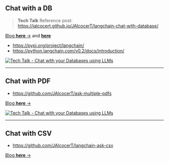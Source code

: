 ## Chat with a DB

> **Tech Talk** Reference post: https://jalcocert.github.io/JAlcocerT/langchain-chat-with-database/

[Blog **here** →](https://jalcocert.github.io/JAlcocerT/how-to-chat-with-your-data/) and [**here**](https://jalcocert.github.io/JAlcocerT/how-to-use-rags-with-python/#exploring-langchain)

* https://pypi.org/project/langchain/
* https://python.langchain.com/v0.2/docs/introduction/

[![Tech Talk - Chat with your Databases using LLMs](https://img.youtube.com/vi/KXamTdJA-uc/0.jpg)](https://www.youtube.com/watch?v=KXamTdJA-uc)


---

## Chat with PDF

* https://github.com/JAlcocerT/ask-multiple-pdfs

[Blog **here** →](https://jalcocert.github.io/JAlcocerT/how-to-chat-with-your-data/#chat-with-pdf) 

<!-- 
https://studio.youtube.com/video/e9hJZrT7HLw/edit -->

[![Tech Talk - Chat with your Databases using LLMs](https://img.youtube.com/vi/e9hJZrT7HLw/0.jpg)](https://www.youtube.com/watch?v=e9hJZrT7HLw)

---


## Chat with CSV

* https://github.com/JAlcocerT/langchain-ask-csv

[Blog **here** →](https://jalcocert.github.io/JAlcocerT/how-to-chat-with-your-data/#chat-with-csv-with-langchain) 